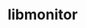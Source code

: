 ---
title: "libmonitor"
layout: cache
categories: [package, v0.22.3]
meta: {"versions": ["2023.03.15"], "compilers": ["gcc@=11.4.0", "gcc@=9.4.0"], "oss": ["ubuntu20.04", "ubuntu22.04"], "platforms": ["linux"], "targets": ["neoverse_v1", "neoverse_v2", "ppc64le", "x86_64_v3"], "stacks": ["e4s", "e4s-neoverse-v2", "e4s-neoverse_v1", "e4s-power", "e4s-rocm-external", "root"], "num_specs": 4, "num_specs_by_stack": {"e4s-power": 1, "root": 4, "e4s-neoverse_v1": 1, "e4s-neoverse-v2": 1, "e4s-rocm-external": 1, "e4s": 1}}
spec_details: [{"hash": "phbudrhadjuoa4de4b7bgmblakcadeh2", "compiler": "gcc@=9.4.0", "versions": ["2023.03.15"], "os": "ubuntu20.04", "platform": "linux", "target": "ppc64le", "variants": ["build_system=autotools", "~commrank", "~dlopen", "+hpctoolkit"], "stacks": ["e4s-power", "root"], "size": "-", "tarball": "https://binaries.spack.io/v0.22.3/build_cache/linux-ubuntu20.04-ppc64le/gcc-9.4.0/libmonitor-2023.03.15/linux-ubuntu20.04-ppc64le-gcc-9.4.0-libmonitor-2023.03.15-phbudrhadjuoa4de4b7bgmblakcadeh2.spack"}, {"hash": "32nrigc5kzyat6zdg564hwzb7ynp36rt", "compiler": "gcc@=11.4.0", "versions": ["2023.03.15"], "os": "ubuntu22.04", "platform": "linux", "target": "neoverse_v1", "variants": ["build_system=autotools", "~commrank", "~dlopen", "+hpctoolkit"], "stacks": ["e4s-neoverse_v1", "root"], "size": "-", "tarball": "https://binaries.spack.io/v0.22.3/build_cache/linux-ubuntu22.04-neoverse_v1/gcc-11.4.0/libmonitor-2023.03.15/linux-ubuntu22.04-neoverse_v1-gcc-11.4.0-libmonitor-2023.03.15-32nrigc5kzyat6zdg564hwzb7ynp36rt.spack"}, {"hash": "sczbh7qi7vdfehzpyrvugmp7lc72hf6l", "compiler": "gcc@=11.4.0", "versions": ["2023.03.15"], "os": "ubuntu22.04", "platform": "linux", "target": "neoverse_v2", "variants": ["build_system=autotools", "~commrank", "~dlopen", "+hpctoolkit"], "stacks": ["root", "e4s-neoverse-v2"], "size": "-", "tarball": "https://binaries.spack.io/v0.22.3/build_cache/linux-ubuntu22.04-neoverse_v2/gcc-11.4.0/libmonitor-2023.03.15/linux-ubuntu22.04-neoverse_v2-gcc-11.4.0-libmonitor-2023.03.15-sczbh7qi7vdfehzpyrvugmp7lc72hf6l.spack"}, {"hash": "kgmrjiv5utugrslmhe55pjeaz5laehum", "compiler": "gcc@=11.4.0", "versions": ["2023.03.15"], "os": "ubuntu22.04", "platform": "linux", "target": "x86_64_v3", "variants": ["build_system=autotools", "~commrank", "~dlopen", "+hpctoolkit"], "stacks": ["e4s-rocm-external", "root", "e4s"], "size": "-", "tarball": "https://binaries.spack.io/v0.22.3/build_cache/linux-ubuntu22.04-x86_64_v3/gcc-11.4.0/libmonitor-2023.03.15/linux-ubuntu22.04-x86_64_v3-gcc-11.4.0-libmonitor-2023.03.15-kgmrjiv5utugrslmhe55pjeaz5laehum.spack"}]
---